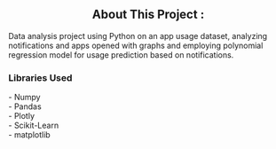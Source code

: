 <h2 align='center'> About This Project : </h2>
<p>
  Data analysis project using Python on an app usage dataset, analyzing notifications and apps opened with graphs and employing polynomial regression model for usage prediction based on notifications.
</p>
<h3 align='left'> Libraries Used </h3>
<p>
  - Numpy <br/>
  - Pandas <br/>
  - Plotly <br/>
  - Scikit-Learn <br/>
  - matplotlib <br/>
</p>
